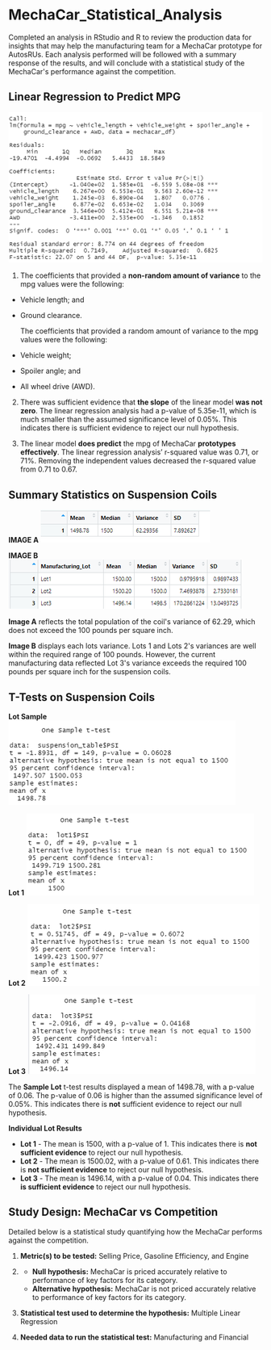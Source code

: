 # MechaCar_Statistical_Analysis

Completed an analysis in RStudio and R to review the production data for insights that may help the manufacturing team for a MechaCar prototype for AutosRUs. Each analysis performed will be followed with a summary response of the results, and will conclude with a statistical study of the MechaCar's performance against the competition. 

## Linear Regression to Predict MPG

![ScreenShot](https://github.com/dmyrick/MechaCar_Statistical_Analysis/blob/main/Images/D1.png)

1. The coefficients that provided a **non-random amount of variance** to the mpg values were the following:
- Vehicle length; and
- Ground clearance.

  The coefficients that provided a random amount of variance to the mpg values were the following:
- Vehicle weight;
- Spoiler angle; and 
- All wheel drive (AWD).

2. There was sufficient evidence that **the slope** of the linear model **was not zero**. The linear regression analysis had a p-value of 5.35e-11, which is much smaller than the assumed significance level of 0.05%. This indicates there is sufficient evidence to reject our null hypothesis.

3. The linear model **does predict** the mpg of MechaCar **prototypes effectively**. The linear regression analysis’ r-squared value was 0.71, or 71%. Removing the independent values decreased the r-squared value from 0.71 to 0.67.

## Summary Statistics on Suspension Coils

**IMAGE A**
![ScreenShot](https://github.com/dmyrick/MechaCar_Statistical_Analysis/blob/main/Images/D2a.png)

**IMAGE B**
![ScreenShot](https://github.com/dmyrick/MechaCar_Statistical_Analysis/blob/main/Images/D2b.png)

**Image A** reflects the total population of the coil's variance of 62.29, which does not exceed the 100 pounds per square inch. 

**Image B** displays each lots variance. Lots 1 and Lots 2's variances are well within the required range of 100 pounds. However, the current manufacturing data reflected Lot 3's variance exceeds the required 100 pounds per square inch for the suspension coils.

## T-Tests on Suspension Coils

**Lot Sample**
![ScreenShot](https://github.com/dmyrick/MechaCar_Statistical_Analysis/blob/main/Images/D3a.png)

**Lot 1**
![ScreenShot](https://github.com/dmyrick/MechaCar_Statistical_Analysis/blob/main/Images/D3-1.png)

**Lot 2**
![ScreenShot](https://github.com/dmyrick/MechaCar_Statistical_Analysis/blob/main/Images/D3-2.png)

**Lot 3**
![ScreenShot](https://github.com/dmyrick/MechaCar_Statistical_Analysis/blob/main/Images/D3-3.png)


The **Sample Lot** t-test results displayed a mean of 1498.78, with a p-value of 0.06. The p-value of 0.06 is higher than the assumed significance level of 0.05%. This indicates there is **not** sufficient evidence to reject our null hypothesis.

**Individual Lot Results** 
- **Lot 1** - The mean is 1500, with a p-value of 1. This indicates there is **not sufficient evidence** to reject our null hypothesis.
- **Lot 2** - The mean is 1500.02, with a p-value of 0.61. This indicates there is **not sufficient evidence** to reject our null hypothesis.
- **Lot 3** - The mean is 1496.14, with a p-value of 0.04. This indicates there **is sufficient evidence**  to reject our null hypothesis.

## Study Design: MechaCar vs Competition
Detailed below is a statistical study quantifying how the MechaCar performs against the competition.

1. **Metric(s) to be tested:** Selling Price, Gasoline Efficiency, and Engine

2. - **Null hypothesis:** MechaCar is priced accurately relative to performance of key factors for its category.
   - **Alternative hypothesis:**  MechaCar is not priced accurately relative to performance of key factors for its category.
   
3. **Statistical test used to determine the hypothesis:** Multiple Linear Regression

4. **Needed data to run the statistical test:** Manufacturing and Financial 
